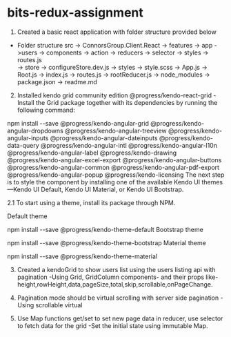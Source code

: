 # bits-redux-assignment
1. Created a basic react application with folder structure provided below
- Folder structure
src
 -> ConnorsGroup.Client.React
    -> features
       -> app
	  ->users
            -> components
            -> action
            -> reducers
            -> selector
            -> styles
            -> routes.js  
    -> store
	-> configureStore.dev.js
    -> styles
        -> style.scss
    -> App.js
    -> Root.js
    -> index.js
    -> routes.js
    -> rootReducer.js
    -> node_modules
    -> package.json
-> readme.md

2. Installed kendo grid community edition @progress/kendo-react-grid
-Install the Grid package together with its dependencies by running the following command:

 npm install --save @progress/kendo-angular-grid @progress/kendo-angular-dropdowns @progress/kendo-angular-treeview @progress/kendo-angular-inputs @progress/kendo-angular-dateinputs @progress/kendo-data-query @progress/kendo-angular-intl @progress/kendo-angular-l10n @progress/kendo-angular-label @progress/kendo-drawing @progress/kendo-angular-excel-export @progress/kendo-angular-buttons @progress/kendo-angular-common @progress/kendo-angular-pdf-export @progress/kendo-angular-popup @progress/kendo-licensing
The next step is to style the component by installing one of the available Kendo UI themes—Kendo UI Default, Kendo UI Material, or Kendo UI Bootstrap.

2.1 To start using a theme, install its package through NPM.

Default theme

npm install --save @progress/kendo-theme-default
Bootstrap theme

npm install --save @progress/kendo-theme-bootstrap
Material theme

npm install --save @progress/kendo-theme-material
 
3. Created a kendoGrid to show users list using the users listing api with pagination
-Using Grid, GridColumn components- and their props like- height,rowHeight,data,pageSize,total,skip,scrollable,onPageChange.

4. Pagination mode should be virtual scrolling with server side pagination
-Using scrollable virtual

5. Use Map functions get/set to set new page data in reducer, use selector to fetch data for the grid
-Set the initial state using immutable Map. 
